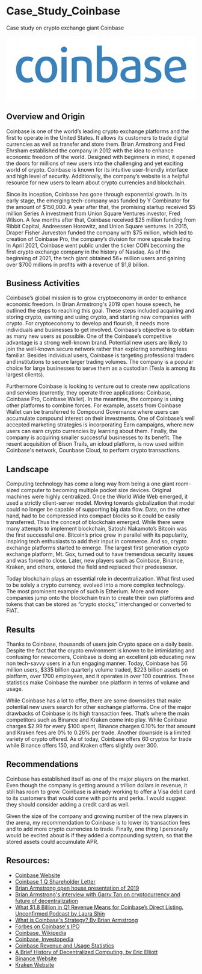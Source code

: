 # Case_Study_Coinbase
Case study on crypto exchange giant Coinbase

![](Images/logo.png)

## Overview and Origin

Coinbase is one of the world’s leading crypto exchange platforms and the first to operate in the United States. It allows its customers to trade digital currencies as well as transfer and store them. Brian Armstrong and Fred Ehrsham established the company in 2012 with the idea to enhance economic freedom of the world. Designed with beginners in mind, it opened the doors for millions of new users into the challenging and yet exciting world of crypto. Coinbase is known for its intuitive user-friendly interface and high level of security. Additionally, the company’s website is a helpful resource for new users to learn about crypto currencies and blockchain. 
 
Since its inception, Coinbase has gone through exponential growth. In its early stage, the emerging tech-company was funded by Y Combinator for the amount of $150,000. A year after that, the promising startup received $5 million Series A investment from Union Square Ventures investor, Fred Wilson. A few months after that, Coinbase received $25 million funding from Ribbit Capital, Andreessen Horowitz, and Union Square ventures. In 2015, Draper Fisher Jurveston funded the company with $75 million, which led to creation of Coinbase Pro, the company’s division for more upscale trading. In April 2021, Coinbase went public under the ticker COIN becoming the first crypto exchange company in the history of Nasdaq. As of the beginning of 2021, the tech giant obtained 56+ million users and gaining over $700 millions in profits with a revenue of $1,8 billion.  

## Business Activities

Coinbase’s global mission is to grow cryptoeconomy in order to enhance economic freedom. In Brian Armstrong's 2019 open house speech, he outlined the steps to reaching this goal. These steps included acquiring and storing crypto, earning and using crypto, and starting new companies with crypto.
For cryptoeconomy to develop and flourish, it needs more individuals and businesses to get involved. Coinbase’s objective is to obtain as many new users as possible. One of the Coinbase’s competitive advantage is a strong well-known brand. Potential new users are likely to join the well-known secure network rather than exploring something less familiar. Besides individual users, Coinbase is targeting professional traders and institutions to secure larger trading volumes. The company is a popular choice for large businesses to serve them as a custodian (Tesla is among its largest clients).

Furthermore Coinbase is looking to venture out to create new applications and services (currently, they operate three applications: Coinbase, Coinbase Pro, Coinbase Wallet). In the meantime, the company is using other platforms to combine forces. For example, assets from Coinbase Wallet can be transferred to Compound Governance where users can accumulate compound interest on their investments. One of Coinbase’s well accepted marketing strategies is incorporating Earn campaigns, where new users can earn crypto currencies by learning about them. Finally, the company is acquiring smaller successful businesses to its benefit. The resent acquisition of Bison Trails, an icloud platform, is now used within Coinbase's network, Counbase Cloud, to perform crypto transactions. 

## Landscape

Computing technology has come a long way from being a one giant room-sized computer to becoming multiple pocket size devices. Original machines were highly centralized. Once the World Wide Web emerged, it used a strictly client-server model. Moving towards globalization that model could no longer be capable of supporting big data flow. Data, on the other hand, had to be compressed into compact blocks so it could be easily transferred. Thus the concept of blockchain emerged. While there were many attempts to implement blockchain, Satoshi Nakamoto’s Bitcoin was the first successful one. Bitcoin’s price grew in parallel with its popularity, inspiring tech enthusiasts to add their input in commerce. And so, crypto exchange platforms started to emerge. The largest first generation crypto exchange platform, Mt. Gox, turned out to have tremendous security issues and was forced to close. Later, new players such as Coinbase, Binance, Kraken, and others, entered the field and replaced their predessesor.

Today blockchain plays an essential role in decentralization. What first used to be solely a crypto currency, evolved into a more complex technology. The most prominent example of such is Etherium. More and more companies jump onto the blockchain train to create their own platforms and tokens that can be stored as “crypto stocks,” interchanged or converted to FIAT. 

## Results

Thanks to Coinbase, thousands of users join Crypto space on a daily basis. Despite the fact that the crypto environment is known to be intimidating and confusing for newcomers, Coinbase is doing an excellent job educating new non tech-savvy users in a fun engaging manner. Today, Coinbase has 56 million users, $335 billion quarterly volume traded, $223 billion assets on platform, over 1700 employees, and it operates in over 100 countries. These statistics make Coinbase the number one platform in terms of volume and usage.

While Coinbase has a lot to offer, there are some downsides that make potential new users search for other exchange platforms. One of the major drawbacks of Coinbase is its high transaction fees. That’s where the main competitors such as Binance and Kraken come into play. While Coinbase charges $2.99 for every $100 spent, Binance charges 0.10% for that amount and Kraken fees are 0% to 0.26% per trade. Another downside is a limited variety of crypto offered. As of today, Coinbase offers 60 cryptos for trade while Binance offers 150, and Kraken offers slightly over 300. 

## Recommendations

Coinbase has established itself as one of the major players on the market. Even though the company is getting around a trillion dollars in revenue, it still has room to grow. Coinbase is already working to offer a Visa debit card to its customers that would come with points and perks. I would suggest they should consider adding a credit card as well.

Given the size of the company and growing number of the new players in the arena, my recommendation to Coinbase is to lower its transaction fees and to add more crypto currencies to trade. Finally, one thing I personally would be excited about is if they added a compounding system, so that the stored assets could accumulate APR.


## Resources:

* [Coinbase Website](https://www.coinbase.com/about)
* [Coinbase 1 Q Shareholder Letter](https://s27.q4cdn.com/397450999/files/doc_financials/2021/q1/Q1'21-COIN-Shareholder-Letter.pdf)
* [Brian Armstrong open house presentation of 2019](https://www.youtube.com/watch?v=HQaegigv6jU)
* [Brian Armstrong's interview with Garry Tan on cryptocurrency and future of decentralization](https://www.youtube.com/watch?v=UpbGbKQsTjc)
* [What $1.8 Billion in Q1 Revenue Means for Coinbase’s Direct Listing. Unconfirmed Podcast by Laura Shin](https://unchainedpodcast.com/what-1-8-billion-in-q1-revenue-means-for-coinbases-direct-listing/)
* [What is Coinbase's Strategy? By Brian Armstrong](https://medium.com/@barmstrong/what-is-coinbases-strategy-1c5413f6e09d#:~:text=Our%2520target%2520is%2520to%2520reach,monthly%2520transacting%2520users%2520and%2520beyond)
* [Forbes on Coinbase's IPO](https://www.forbes.com/sites/jeffkauflin/2021/04/14/coinbases-ipo-creates-a-multibillion-dollar-windfall-for-founders-now-it-faces-five-big-threats/?sh=6fdf762461ff)
* [Coinbase, Wikipedia](https://en.wikipedia.org/wiki/Coinbase)
* [Coinbase, Investopedia](https://www.investopedia.com/tech/coinbase-what-it-and-how-do-you-use-it/)
* [Coinbase Revenue and Usage Statistics](https://www.businessofapps.com/data/coinbase-statistics/)
* [A Brief History of Decentralized Computing, by Eric Elliott](https://medium.com/the-challenge/a-brief-history-of-decentralized-computing-d0d665783bcf)
* [Binance Website](https://www.binance.com/en)
* [Kraken Website](https://www.kraken.com/en-us/)
